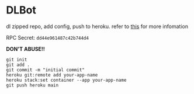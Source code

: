 # DLBot

dl zipped repo, add config, push to heroku.
refer to [this](https://github.com/gaowanliang/DownloadBot/blob/main/docs/DownloadBot_Guide_en.md) for more infomation

RPC Secret: ```dd44e961487c42b744d4```

**DON'T ABUSE!!**
```
git init
git add .
git commit -m "initial commit"
heroku git:remote add your-app-name
heroku stack:set container --app your-app-name
git push heroku main
```
